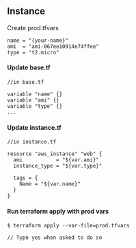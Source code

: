 ## Instance

Create prod.tfvars

```
name = "{your-name}"
ami  = "ami-067ee10914e74ffee"
type = "t2.micro"
```

#### Update base.tf
```
//in base.tf

variable "name" {}
variable "ami" {}
variable "type" {}
...
```

#### Update instance.tf
```
//in instance.tf

resource "aws_instance" "web" {
  ami           = "${var.ami}"
  instance_type = "${var.type}"

  tags = {
    Name = "${var.name}"
  }
}
```

#### Run terraform apply with prod vars
```
$ terraform apply --var-file=prod.tfvars

// Type yes when asked to do so
```
